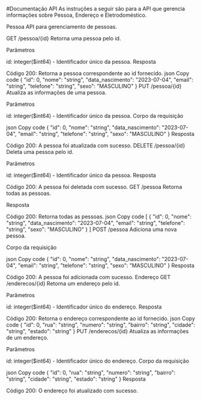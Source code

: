 #Documentação API
As instruções a seguir são para a API que gerencia informações sobre Pessoa, Endereço e Eletrodoméstico.

Pessoa
API para gerenciamento de pessoas.

GET /pessoa/{id}
Retorna uma pessoa pelo id.

Parâmetros

id: integer($int64) - Identificador único da pessoa.
Resposta

Código 200: Retorna a pessoa correspondente ao id fornecido.
json
Copy code
{
  "id": 0,
  "nome": "string",
  "data_nascimento": "2023-07-04",
  "email": "string",
  "telefone": "string",
  "sexo": "MASCULINO"
}
PUT /pessoa/{id}
Atualiza as informações de uma pessoa.

Parâmetros

id: integer($int64) - Identificador único da pessoa.
Corpo da requisição

json
Copy code
{
  "id": 0,
  "nome": "string",
  "data_nascimento": "2023-07-04",
  "email": "string",
  "telefone": "string",
  "sexo": "MASCULINO"
}
Resposta

Código 200: A pessoa foi atualizada com sucesso.
DELETE /pessoa/{id}
Deleta uma pessoa pelo id.

Parâmetros

id: integer($int64) - Identificador único da pessoa.
Resposta

Código 200: A pessoa foi deletada com sucesso.
GET /pessoa
Retorna todas as pessoas.

Resposta

Código 200: Retorna todas as pessoas.
json
Copy code
[
  {
    "id": 0,
    "nome": "string",
    "data_nascimento": "2023-07-04",
    "email": "string",
    "telefone": "string",
    "sexo": "MASCULINO"
  }
]
POST /pessoa
Adiciona uma nova pessoa.

Corpo da requisição

json
Copy code
{
  "id": 0,
  "nome": "string",
  "data_nascimento": "2023-07-04",
  "email": "string",
  "telefone": "string",
  "sexo": "MASCULINO"
}
Resposta

Código 200: A pessoa foi adicionada com sucesso.
Endereço
GET /enderecos/{id}
Retorna um endereço pelo id.

Parâmetros

id: integer($int64) - Identificador único do endereço.
Resposta

Código 200: Retorna o endereço correspondente ao id fornecido.
json
Copy code
{
  "id": 0,
  "rua": "string",
  "numero": "string",
  "bairro": "string",
  "cidade": "string",
  "estado": "string"
}
PUT /enderecos/{id}
Atualiza as informações de um endereço.

Parâmetros

id: integer($int64) - Identificador único do endereço.
Corpo da requisição

json
Copy code
{
  "id": 0,
  "rua": "string",
  "numero": "string",
  "bairro": "string",
  "cidade": "string",
  "estado": "string"
}
Resposta

Código 200: O endereço foi atualizado com sucesso.
